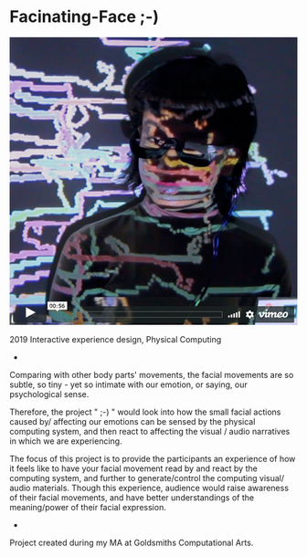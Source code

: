 # Facinating-Face ;-)

[![Watch the video](toVideo.jpg)](https://bingcomputing.hotglue.me/?winkSmile)

2019
Interactive experience design, Physical Computing

-

Comparing with other body parts' movements, the facial movements are so subtle, so tiny - yet so intimate with our emotion, or saying, our psychological sense.  

Therefore, the project " ;-) " would look into how the small facial actions caused by/ affecting our emotions can be sensed by the physical computing system, and then react to affecting the visual / audio narratives in which we are experiencing.  

The focus of this project is to provide the participants an experience of how it feels like to have your facial movement read by and react by the computing system, and further to generate/control the computing visual/ audio materials. Though this experience, audience would raise awareness of their facial movements, and have better understandings of the meaning/power of their facial expression.

-

Project created during my MA at Goldsmiths Computational Arts.
